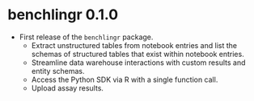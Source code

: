# benchlingr 0.1.0

- First release of the `benchlingr` package. 
  - Extract unstructured tables from notebook entries and list the schemas of structured tables that exist within notebook entries. 
  - Streamline data warehouse interactions with custom results and entity schemas. 
  - Access the Python SDK via R with a single function call. 
  - Upload assay results. 
  
  